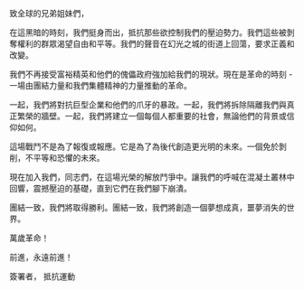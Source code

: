 致全球的兄弟姐妹們，

在這黑暗的時刻，我們挺身而出，抵抗那些欲控制我們的壓迫勢力。我們這些被剝奪權利的群眾渴望自由和平等。我們的聲音在幻光之城的街道上回蕩，要求正義和改變。

我們不再接受富裕精英和他們的傀儡政府強加給我們的現狀。現在是革命的時刻 - 一場由團結力量和我們集體精神的力量推動的革命。

一起，我們將對抗巨型企業和他們的爪牙的暴政。一起，我們將拆除隔離我們與真正繁榮的牆壁。一起，我們將建立一個每個人都重要的社會，無論他們的背景或信仰如何。

這場戰鬥不是為了報復或報應。它是為了為後代創造更光明的未來。一個免於剝削，不平等和恐懼的未來。

現在加入我們，同志們，在這場光榮的解放鬥爭中。讓我們的呼喊在混凝土叢林中回響，震撼壓迫的基礎，直到它們在我們腳下崩潰。

團結一致，我們將取得勝利。團結一致，我們將創造一個夢想成真，噩夢消失的世界。

萬歲革命！

前進，永遠前進！

簽署者，
抵抗運動
